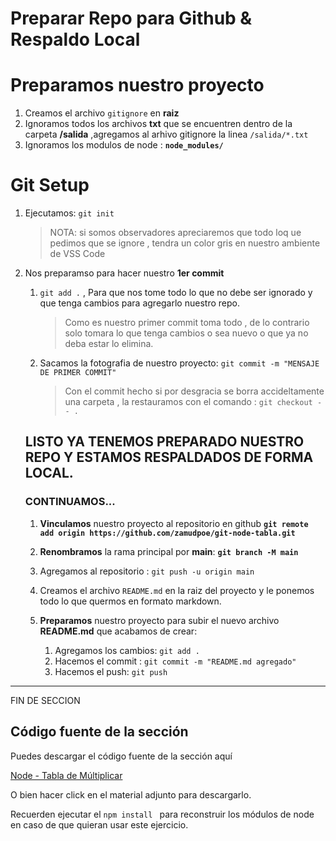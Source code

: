 # Preparar Repo para Github & **Respaldo Local** 

# Preparamos nuestro proyecto
1. Creamos el archivo `gitignore` en **raiz**
1. Ignoramos todos los archivos **txt** que se encuentren dentro de la carpeta **/salida** ,agregamos al arhivo gitignore la linea `/salida/*.txt` 
1. Ignoramos los modulos de node : **`node_modules/`** 

# Git Setup

1. Ejecutamos:  ``git init``  
   > NOTA: si somos observadores apreciaremos que todo loq ue pedimos que se ignore , tendra un color gris en nuestro ambiente de VSS Code 
1. Nos preparamso para hacer nuestro **1er commit**  
   1. ``git add .`` , Para que nos tome todo lo que no debe ser ignorado y que tenga cambios para agregarlo nuestro repo. 
    
        > Como es nuestro primer commit toma todo , de lo contrario solo tomara lo que tenga cambios o sea nuevo o que ya no deba estar lo elimina. 
       
   1. Sacamos la fotografia de nuestro proyecto: ``git commit -m "MENSAJE DE PRIMER COMMIT"``  
      > Con el commit hecho si por desgracia se borra accideltamente una carpeta , la restauramos con el comando : ``git checkout -- .``   
   
   ## LISTO YA TENEMOS PREPARADO NUESTRO REPO Y ESTAMOS RESPALDADOS DE FORMA LOCAL.

   ### CONTINUAMOS... 

   1. **Vinculamos** nuestro proyecto al repositorio en github **``git remote add origin https://github.com/zamudpoe/git-node-tabla.git``**  
   1. **Renombramos** la rama principal por **main**: **``git branch -M main``** 
   1. Agregamos al repositorio :  ``git push -u origin main``  

   1. Creamos el archivo ``README.md`` en la raiz del proyecto y le ponemos todo lo que quermos en formato markdown. 
   1. **Preparamos** nuestro proyecto para subir el nuevo archivo **README.md** que acabamos de crear: 
      1. Agregamos los cambios: ``git add .`` 
      1. Hacemos el commit :  ``git commit -m "README.md agregado"`` 
      1. Hacemos el push: ``git push`` 


---- 
FIN DE SECCION 


## Código fuente de la sección

Puedes descargar el código fuente de la sección aquí

[Node - Tabla de Múltiplicar](https://github.com/Klerith/multiplicar-node/releases/tag/v1.0.0) 

O bien hacer click en el material adjunto para descargarlo.

Recuerden ejecutar el ```npm install ``` para reconstruir los módulos de node en caso de que quieran usar este ejercicio.

